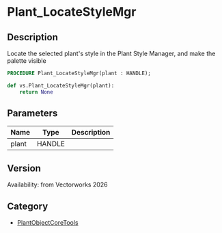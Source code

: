 # Plant_LocateStyleMgr

## Description
Locate the selected plant's style in the Plant Style Manager, and make the palette visible

```pascal
PROCEDURE Plant_LocateStyleMgr(plant : HANDLE);
```

```python
def vs.Plant_LocateStyleMgr(plant):
    return None
```

## Parameters
|Name|Type|Description|
|---|---|---|
|plant|HANDLE||

## Version
Availability: from Vectorworks 2026

## Category
* [PlantObjectCoreTools](Categories/PlantObjectCoreTools.md)

